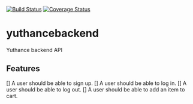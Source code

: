 [![Build Status](https://travis-ci.org/Dave-mash/yuthancebackend.svg?branch=master)](https://travis-ci.org/Dave-mash/yuthancebackend)
[![Coverage Status](https://coveralls.io/repos/github/Dave-mash/yuthancebackend/badge.svg?branch=master)](https://coveralls.io/github/Dave-mash/yuthancebackend?branch=master)

# yuthancebackend

Yuthance backend API

## Features

[] A user should be able to sign up.
[] A user should be able to log in.
[] A user should be able to log out.
[] A user should be able to add an item to cart.
